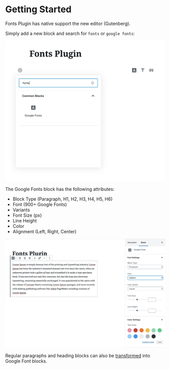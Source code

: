 # Getting Started

Fonts Plugin has native support the new editor (Gutenberg).

Simply add a new block and search for `fonts` or `google fonts`:

![](<../.gitbook/assets/image (4).png>)

The Google Fonts block has the following attributes:

* Block Type (Paragraph, H1, H2, H3, H4, H5, H6)
* Font (900+ Google Fonts)
* Variants
* Font Size (px)
* Line Height
* Color
* Alignment (Left, Right, Center)

![](<../.gitbook/assets/image (5).png>)

Regular paragraphs and heading blocks can also be [transformed](transformations.md) into Google Font blocks.
